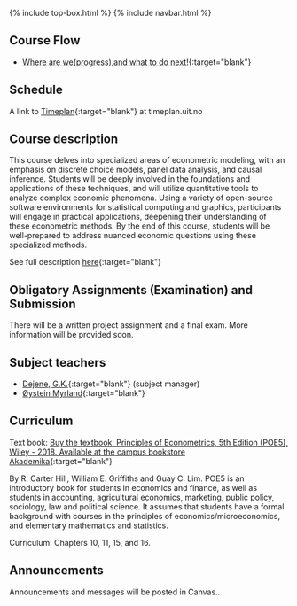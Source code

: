 {% include top-box.html %} <!-- Kode for å inkludere boksen på toppen av siden. Se _config.yml for å gjøre endringer. -->
{% include navbar.html %} <!-- Kode for navigasjonsmeny. Se navbar.html for å gjøre endringer. -->
<!-- Gjør endringer under her -->

## Course Flow   

- [Where are we(progress),and what to do next!](courseplan.md){:target="blank"}

## Schedule 
A link to [Timeplan](https://tp.educloud.no/uit/app/schedule?semester=25h&scheduleType=course&filterOpen=true&summary=true&tab=calendar&course=SOK-3025%C2%A41&subjectArea=186341300){:target="blank"} at timeplan.uit.no

## Course description

This course delves into specialized areas of econometric modeling, with an emphasis on discrete choice models, panel data analysis, and causal inference. Students will be deeply involved in the foundations and applications of these techniques, and will utilize quantitative tools to analyze complex economic phenomena. Using a variety of open-source software environments for statistical computing and graphics, participants will engage in practical applications, deepening their understanding of these econometric methods. By the end of this course, students will be well-prepared to address nuanced economic questions using these specialized methods.
 
See full description [here](https://fr.uit.no/utdanning/aktivt/emne/SOK-3025){:target="blank"}

## Obligatory Assignments (Examination) and Submission 

 There will be a written project assignment and a final exam. More information will be provided soon.

 ## Subject teachers   

- [Dejene, G.K.](https://uit.no/ansatte/person?p_document_id=559969){:target="blank"} (subject manager)
- [Øystein Myrland](https://uit.no/ansatte/oystein.myrland){:target="blank"} 

## Curriculum

Text book: [Buy the textbook: Principles of Econometrics, 5th Edition (POE5), Wiley - 2018. Available at the campus bookstore Akademika](https://principlesofeconometrics.com/poe5/poe5.html){:target="blank"}

By R. Carter Hill, William E. Griffiths and Guay C. Lim. POE5 is an introductory book for students in economics and finance, as well as students in accounting, agricultural economics, marketing, public policy, sociology, law and political science. It assumes that students have a formal background with courses in the principles of economics/microeconomics, and elementary mathematics and statistics.

Curriculum: Chapters 10, 11, 15, and 16.

## Announcements

Announcements and messages will be posted in Canvas..

  
